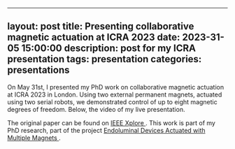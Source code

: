   ---
layout: post
title:  Presenting collaborative magnetic actuation at ICRA 2023
date: 2023-31-05 15:00:00
description: post for my ICRA presentation
tags: presentation
categories: presentations
---

On May 31st, I presented my PhD work on collaborative magnetic actuation at ICRA 2023 in London. Using two external permanent magnets, actuated using
two serial robots, we demonstrated control of up to eight magnetic degrees of freedom. Below, the video of my live presentation.

The original paper can be found on <a href='https://ieeexplore.ieee.org/abstract/document/9911989'>IEEE Xplore </a>. This work is part of my PhD research,
part of the project  <a href='https://giovannipittiglio.github.io/projects/tentacles/'>Endoluminal Devices Actuated with Multiple Magnets </a>.
